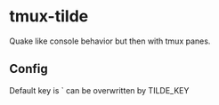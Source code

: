 # tmux-tilde
Quake like console behavior but then with tmux panes. 

## Config
Default key is ` can be overwritten by TILDE_KEY
